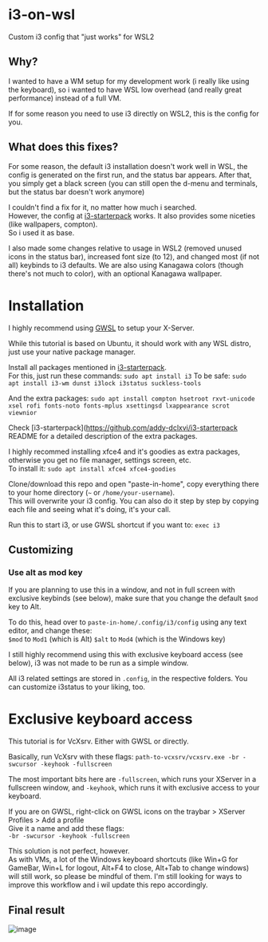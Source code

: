 # i3-on-wsl
Custom i3 config that "just works" for WSL2

## Why?
I wanted to have a WM setup for my development work (i really like using the keyboard), so i wanted to have WSL low overhead (and really great performance) instead of a full VM.

If for some reason you need to use i3 directly on WSL2, this is the config for you.


## What does this fixes?
For some reason, the default i3 installation doesn't work well in WSL, the config is generated on the first run, and the status bar appears. After that, you simply get a black screen (you can still open the d-menu and terminals, but the status bar doesn't work anymore)  

I couldn't find a fix for it, no matter how much i searched.  
However, the config at [i3-starterpack](https://github.com/addy-dclxvi/i3-starterpack) works. It also provides some niceties (like wallpapers, compton).  
So i used it as base.

I also made some changes relative to usage in WSL2 (removed unused icons in the status bar), increased font size (to 12), and changed most (if not all) keybinds to i3 defaults. We are also using Kanagawa colors (though there's not much to color), with an optional Kanagawa wallpaper.

# Installation
I highly recommend using [GWSL](https://opticos.github.io/gwsl/) to setup your X-Server.

While this tutorial is based on Ubuntu, it should work with any WSL distro, just use your native package manager.

Install all packages mentioned in [i3-starterpack](https://github.com/addy-dclxvi/i3-starterpack).  
For this, just run these commands:
`sudo apt install i3`
To be safe:
`sudo apt install i3-wm dunst i3lock i3status suckless-tools`

And the extra packages:
`sudo apt install compton hsetroot rxvt-unicode xsel rofi fonts-noto fonts-mplus xsettingsd lxappearance scrot viewnior`

Check [i3-starterpack](https://github.com/addy-dclxvi/i3-starterpack README for a detailed description of the extra packages.

I highly recommed installing xfce4 and it's goodies as extra packages, otherwise you get no file manager, settings screen, etc.  
To install it:
`sudo apt install xfce4 xfce4-goodies`

Clone/download this repo and open "paste-in-home", copy everything there to your home directory (`~` or `/home/your-username`).  
This will overwrite your i3 config. You can also do it step by step by copying each file and seeing what it's doing, it's your call.

Run this to start i3, or use GWSL shortcut if you want to:
`exec i3`

## Customizing

### Use alt as mod key
If you are planning to use this in a window, and not in full screen with exclusive keybinds (see below), make sure that you change the default `$mod` key to Alt.

To do this, head over to `paste-in-home/.config/i3/config` using any text editor, and change these:  
`$mod` to `Mod1` (which is Alt)
`$alt` to `Mod4` (which is the Windows key)

I still highly recommend using this with exclusive keyboard access (see below), i3 was not made to be run as a simple window.

All i3 related settings are stored in `.config`, in the respective folders. You can customize i3status to your liking, too.

# Exclusive keyboard access
This tutorial is for VcXsrv. Either with GWSL or directly.

Basically, run VcXsrv with these flags:
`path-to-vcxsrv/vcxsrv.exe -br -swcursor -keyhook -fullscreen`

The most important bits here are `-fullscreen`, which runs your XServer in a fullscreen window, and `-keyhook`, which runs it with exclusive access to your keyboard.

If you are on GWSL, right-click on GWSL icons on the traybar > XServer Profiles > Add a profile  
Give it a name and add these flags:  
`-br -swcursor -keyhook -fullscreen`

This solution is not perfect, however.  
As with VMs, a lot of the Windows keyboard shortcuts (like Win+G for GameBar, Win+L for logout, Alt+F4 to close, Alt+Tab to change windows) will still work, so please be mindful of them. I'm still looking for ways to improve this workflow and i wil update this repo accordingly.


## Final result
![image](https://user-images.githubusercontent.com/23425058/206305326-e753431a-27a3-4075-a0f7-638e84ec2e80.png)
